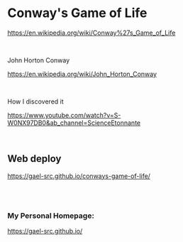 # Conway's Game of Life

https://en.wikipedia.org/wiki/Conway%27s_Game_of_Life

</br>

John Horton Conway

https://en.wikipedia.org/wiki/John_Horton_Conway

</br>

How I discovered it

https://www.youtube.com/watch?v=S-W0NX97DB0&ab_channel=ScienceEtonnante

</br>

## Web deploy

https://gael-src.github.io/conways-game-of-life/

</br>

</br>

### My Personal Homepage:

https://gael-src.github.io/
